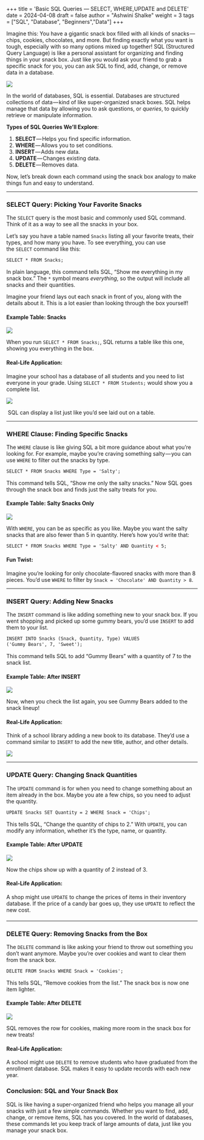 +++
title = 'Basic SQL Queries — SELECT, WHERE,UPDATE and DELETE'
date = 2024-04-08
draft = false
author = "Ashwini Shalke"
weight = 3
tags = ["SQL", "Database", "Beginners","Data"]
+++

  

Imagine this: You have a gigantic snack box filled with all kinds of snacks — chips, cookies, chocolates, and more. But finding exactly what you want is tough, especially with so many options mixed up together! SQL (Structured Query Language) is like a personal assistant for organizing and finding things in your snack box. Just like you would ask your friend to grab a specific snack for you, you can ask SQL to find, add, change, or remove data in a database.

![](https://cdn-images-1.medium.com/max/1600/1*vNplI8uTYKWAVEIJUb7GYA.png)

In the world of databases, SQL is essential. Databases are structured collections of data — kind of like super-organized snack boxes. SQL helps manage that data by allowing you to ask questions, or _queries_, to quickly retrieve or manipulate information.

**Types of SQL Queries We’ll Explore**:

1.  **SELECT** — Helps you find specific information.
2.  **WHERE** — Allows you to set conditions.
3.  **INSERT** — Adds new data.
4.  **UPDATE** — Changes existing data.
5.  **DELETE** — Removes data.

Now, let’s break down each command using the snack box analogy to make things fun and easy to understand.

---

### SELECT Query: Picking Your Favorite Snacks

The `SELECT` query is the most basic and commonly used SQL command. Think of it as a way to see all the snacks in your box.

Let’s say you have a table named `Snacks` listing all your favorite treats, their types, and how many you have. To see everything, you can use the `SELECT` command like this:

```html
SELECT * FROM Snacks;
```

In plain language, this command tells SQL, “Show me everything in my snack box.” The `*` symbol means _everything_, so the output will include all snacks and their quantities.

Imagine your friend lays out each snack in front of you, along with the details about it. This is a lot easier than looking through the box yourself!

#### Example Table: Snacks

![](https://cdn-images-1.medium.com/max/1600/1*MQ73_FvMTbez1SiA3pLliw.png)

When you run `SELECT * FROM Snacks;`, SQL returns a table like this one, showing you everything in the box.

#### Real-Life Application:

Imagine your school has a database of all students and you need to list everyone in your grade. Using `SELECT * FROM Students;` would show you a complete list.

![](https://cdn-images-1.medium.com/max/1600/1*Rj-wJIoYTzyVWtZsthBGYA.png)

 SQL can display a list just like you’d see laid out on a table.

---

### WHERE Clause: Finding Specific Snacks

The `WHERE` clause is like giving SQL a bit more guidance about what you’re looking for. For example, maybe you’re craving something salty — you can use `WHERE` to filter out the snacks by type.

```html
SELECT * FROM Snacks WHERE Type = 'Salty';
```

This command tells SQL, “Show me only the salty snacks.” Now SQL goes through the snack box and finds just the salty treats for you.

#### Example Table: Salty Snacks Only

![](https://cdn-images-1.medium.com/max/1600/1*idUkY05OiD_LF5HvYmvnKw.png)

With `WHERE`, you can be as specific as you like. Maybe you want the salty snacks that are also fewer than 5 in quantity. Here’s how you’d write that:

```html
SELECT * FROM Snacks WHERE Type = 'Salty' AND Quantity < 5;
```

#### Fun Twist:

Imagine you’re looking for only chocolate-flavored snacks with more than 8 pieces. You’d use `WHERE` to filter by `Snack = 'Chocolate' AND Quantity > 8`.

---

### INSERT Query: Adding New Snacks

The `INSERT` command is like adding something new to your snack box. If you went shopping and picked up some gummy bears, you’d use `INSERT` to add them to your list.

```html
INSERT INTO Snacks (Snack, Quantity, Type) VALUES 
('Gummy Bears', 7, 'Sweet');
```

This command tells SQL to add “Gummy Bears” with a quantity of 7 to the snack list.

#### Example Table: After INSERT

![](https://cdn-images-1.medium.com/max/1600/1*X74Ul1oHsEeXOtmvVA4yHQ.png)

Now, when you check the list again, you see Gummy Bears added to the snack lineup!

#### Real-Life Application:

Think of a school library adding a new book to its database. They’d use a command similar to `INSERT` to add the new title, author, and other details.

![](https://cdn-images-1.medium.com/max/1600/1*Zt2WTCS8tcpKvGOxnkyd2A.png)

---

### UPDATE Query: Changing Snack Quantities

The `UPDATE` command is for when you need to change something about an item already in the box. Maybe you ate a few chips, so you need to adjust the quantity.

```html
UPDATE Snacks SET Quantity = 2 WHERE Snack = 'Chips';
```

This tells SQL, “Change the quantity of chips to 2.” With `UPDATE`, you can modify any information, whether it’s the type, name, or quantity.

#### Example Table: After UPDATE

![](https://cdn-images-1.medium.com/max/1600/1*zP6hi56u3tO6wJcLh-FrOA.png)

Now the chips show up with a quantity of 2 instead of 3.

#### Real-Life Application:

A shop might use `UPDATE` to change the prices of items in their inventory database. If the price of a candy bar goes up, they use `UPDATE` to reflect the new cost.

####   

---

### DELETE Query: Removing Snacks from the Box

The `DELETE` command is like asking your friend to throw out something you don’t want anymore. Maybe you’re over cookies and want to clear them from the snack box.

```html
DELETE FROM Snacks WHERE Snack = 'Cookies';
```

This tells SQL, “Remove cookies from the list.” The snack box is now one item lighter.

#### Example Table: After DELETE

![](https://cdn-images-1.medium.com/max/1600/1*9xHOMJ078HMQgRpaxpxuTg.png)

SQL removes the row for cookies, making more room in the snack box for new treats!

#### Real-Life Application:

A school might use `DELETE` to remove students who have graduated from the enrollment database. SQL makes it easy to update records with each new year.

  

### Conclusion: SQL and Your Snack Box

SQL is like having a super-organized friend who helps you manage all your snacks with just a few simple commands. Whether you want to find, add, change, or remove items, SQL has you covered. In the world of databases, these commands let you keep track of large amounts of data, just like you manage your snack box.



